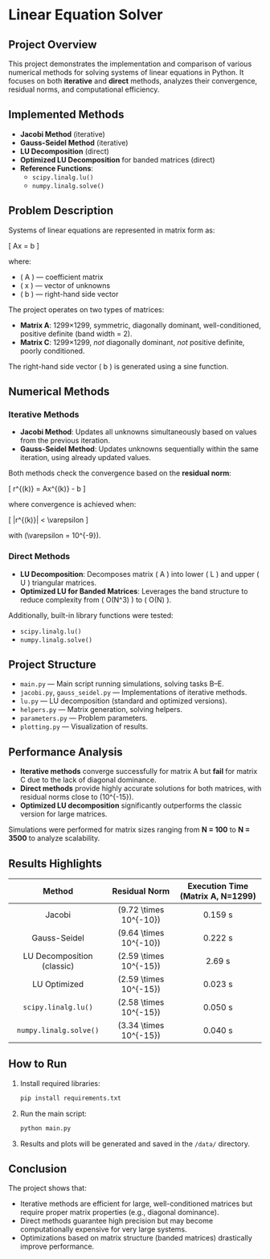 
# Linear Equation Solver

## Project Overview
This project demonstrates the implementation and comparison of various numerical methods for solving systems of linear equations in Python. It focuses on both **iterative** and **direct** methods, analyzes their convergence, residual norms, and computational efficiency.

## Implemented Methods
- **Jacobi Method** (iterative)
- **Gauss-Seidel Method** (iterative)
- **LU Decomposition** (direct)
- **Optimized LU Decomposition** for banded matrices (direct)
- **Reference Functions**:
  - `scipy.linalg.lu()`
  - `numpy.linalg.solve()`

## Problem Description
Systems of linear equations are represented in matrix form as:

\[
Ax = b
\]

where:
- \( A \) — coefficient matrix
- \( x \) — vector of unknowns
- \( b \) — right-hand side vector

The project operates on two types of matrices:
- **Matrix A**: 1299×1299, symmetric, diagonally dominant, well-conditioned, positive definite (band width = 2).
- **Matrix C**: 1299×1299, *not* diagonally dominant, *not* positive definite, poorly conditioned.

The right-hand side vector \( b \) is generated using a sine function.

## Numerical Methods

### Iterative Methods
- **Jacobi Method**: Updates all unknowns simultaneously based on values from the previous iteration.
- **Gauss-Seidel Method**: Updates unknowns sequentially within the same iteration, using already updated values.

Both methods check the convergence based on the **residual norm**:

\[
r^{(k)} = Ax^{(k)} - b
\]

where convergence is achieved when:

\[
\|r^{(k)}\| < \varepsilon
\]

with \(\varepsilon = 10^{-9}\).

### Direct Methods
- **LU Decomposition**: Decomposes matrix \( A \) into lower \( L \) and upper \( U \) triangular matrices.
- **Optimized LU for Banded Matrices**: Leverages the band structure to reduce complexity from \( O(N^3) \) to \( O(N) \).

Additionally, built-in library functions were tested:
- `scipy.linalg.lu()`
- `numpy.linalg.solve()`

## Project Structure
- `main.py` — Main script running simulations, solving tasks B–E.
- `jacobi.py`, `gauss_seidel.py` — Implementations of iterative methods.
- `lu.py` — LU decomposition (standard and optimized versions).
- `helpers.py` — Matrix generation, solving helpers.
- `parameters.py` — Problem parameters.
- `plotting.py` — Visualization of results.

## Performance Analysis
- **Iterative methods** converge successfully for matrix A but **fail** for matrix C due to the lack of diagonal dominance.
- **Direct methods** provide highly accurate solutions for both matrices, with residual norms close to \(10^{-15}\).
- **Optimized LU decomposition** significantly outperforms the classic version for large matrices.

Simulations were performed for matrix sizes ranging from **N = 100** to **N = 3500** to analyze scalability.

## Results Highlights
| Method | Residual Norm | Execution Time (Matrix A, N=1299) |
|:------:|:-------------:|:---------------------------------:|
| Jacobi | \(9.72 \times 10^{-10}\) | 0.159 s |
| Gauss-Seidel | \(9.64 \times 10^{-10}\) | 0.222 s |
| LU Decomposition (classic) | \(2.59 \times 10^{-15}\) | 2.69 s |
| LU Optimized | \(2.59 \times 10^{-15}\) | 0.023 s |
| `scipy.linalg.lu()` | \(2.58 \times 10^{-15}\) | 0.050 s |
| `numpy.linalg.solve()` | \(3.34 \times 10^{-15}\) | 0.040 s |

## How to Run
1. Install required libraries:
   ```bash
   pip install requirements.txt
   ```
2. Run the main script:
   ```bash
   python main.py
   ```
3. Results and plots will be generated and saved in the `/data/` directory.

## Conclusion
The project shows that:
- Iterative methods are efficient for large, well-conditioned matrices but require proper matrix properties (e.g., diagonal dominance).
- Direct methods guarantee high precision but may become computationally expensive for very large systems.
- Optimizations based on matrix structure (banded matrices) drastically improve performance.
